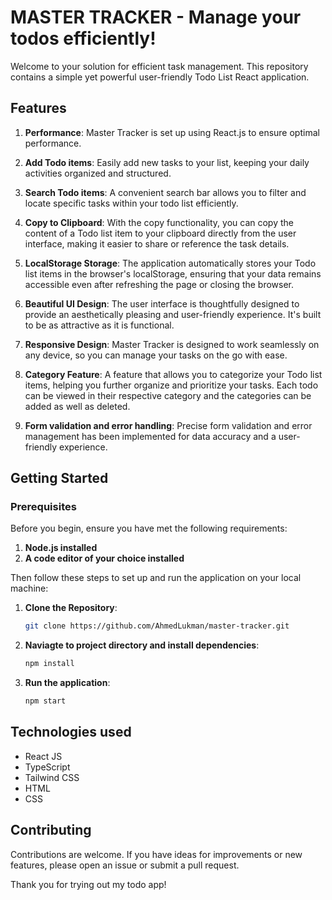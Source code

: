 # MASTER TRACKER - Manage your todos efficiently!

Welcome to your solution for efficient task management. This repository contains a simple yet powerful user-friendly Todo List React application.

## Features
1. **Performance**: Master Tracker is set up using React.js to ensure optimal performance.

2. **Add Todo items**: Easily add new tasks to your list, keeping your daily activities organized and structured.

3. **Search Todo items**: A convenient search bar allows you to filter and locate specific tasks within your todo list efficiently.

4. **Copy to Clipboard**: With the copy functionality, you can copy the content of a Todo list item to your clipboard directly from the user interface, making it easier to share or reference the task details.

5. **LocalStorage Storage**: The application automatically stores your Todo list items in the browser's localStorage, ensuring that your data remains accessible even after refreshing the page or closing the browser.

6. **Beautiful UI Design**: The user interface is thoughtfully designed to provide an aesthetically pleasing and user-friendly experience. It's built to be as attractive as it is functional.

7. **Responsive Design**: Master Tracker is designed to work seamlessly on any device, so you can manage your tasks on the go with ease.

8. **Category Feature**: A feature that allows you to categorize your Todo list items, helping you further organize and prioritize your tasks. Each todo can be viewed in their respective category and the categories can be added as well as  deleted.

9. **Form validation and error handling**: Precise form validation and error management has been implemented for data accuracy and a user-friendly experience.

## Getting Started

### Prerequisites
Before you begin, ensure you have met the following requirements:

1. **Node.js installed**
2. **A code editor of your choice installed**

Then follow these steps to set up and run the application on your local machine:

1. **Clone the Repository**:
   ```bash
   git clone https://github.com/AhmedLukman/master-tracker.git
    ```
2. **Naviagte to project directory and install dependencies**:
   ```bash
   npm install
   ```
3. **Run the application**:
    ```bash
   npm start
   ```
   
## Technologies used
- React JS
- TypeScript
- Tailwind CSS
- HTML
- CSS

## Contributing
Contributions are welcome. If you have ideas for improvements or new features, please open an issue or submit a pull request.

Thank you for trying out my todo app!




